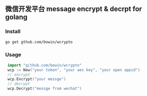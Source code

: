 ## 微信开发平台 message encrypt & decrpt for  golang

### Install
```bash
go get gthub.com/bowin/wcrypto
``` 

### Usage
```go
 import "github.com/bowin/wcrypto"
 wcp := New("your token", "your aes key", "your open appid")
 // encrypt
 wcp.Encrypt("your messge")
 // decrypt
 wcp.Decrypt("messge from wechat")
```
